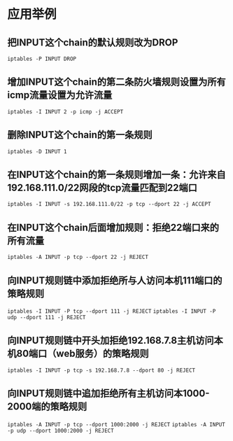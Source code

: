 # 应用举例 

## 把INPUT这个chain的默认规则改为DROP
`iptables -P INPUT DROP`  

## 增加INPUT这个chain的第二条防火墙规则设置为所有icmp流量设置为允许流量  
`iptables -I INPUT 2 -p icmp -j ACCEPT`   

## 删除INPUT这个chain的第一条规则  
`iptables -D INPUT 1`   

## 在INPUT这个chain的第一条规则增加一条：允许来自192.168.111.0/22网段的tcp流量匹配到22端口
`iptables -I INPUT -s 192.168.111.0/22 -p tcp --dport 22 -j ACCEPT`     

## 在INPUT这个chain后面增加规则：拒绝22端口来的所有流量
`iptables -A INPUT -p tcp --dport 22 -j REJECT`     

## 向INPUT规则链中添加拒绝所与人访问本机111端口的策略规则
`iptables -I INPUT -P tcp --dport 111 -j REJECT`
`iptables -I INPUT -P udp --dport 111 -j REJECT`

## 向INPUT规则链中开头加拒绝192.168.7.8主机访问本机80端口（web服务）的策略规则
`iptables -I INPUT -p tcp -s 192.168.7.8 --dport 80 -j REJECT`

## 向INPUT规则链中追加拒绝所有主机访问本1000-2000端的策略规则
`iptables -A INPUT -p tcp --dport 1000:2000 -j REJECT`
`iptables -A INPUT -p udp --dport 1000:2000 -j REJECT`
